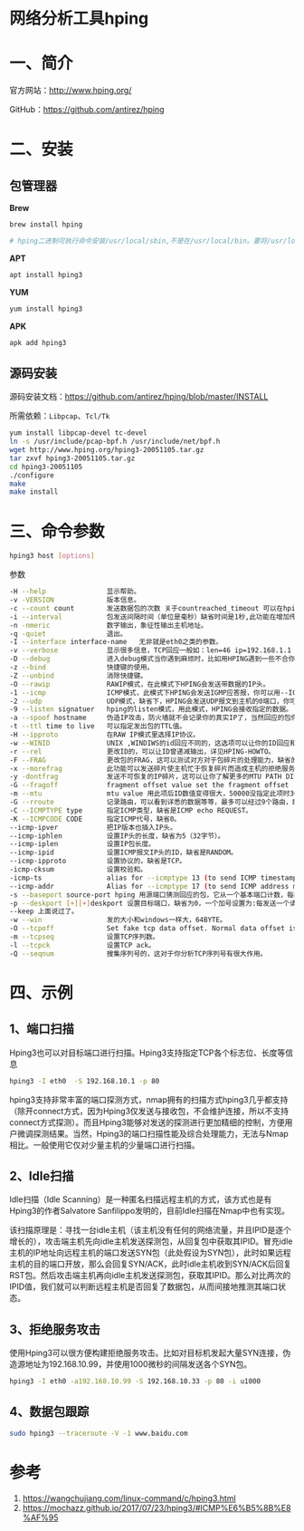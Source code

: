 # 网络分析工具hping

# 一、简介

官方网站：http://www.hping.org/

GitHub：https://github.com/antirez/hping



# 二、安装

## 包管理器

**Brew** 

```bash
brew install hping

# hping二进制可执行命令安装/usr/local/sbin,不是在/usr/local/bin。要将/usr/local/sbin加到PATH中
```

**APT**

```bash
apt install hping3
```

**YUM**

```bash
yum install hping3
```

**APK**

```bash
apk add hping3
```

## 源码安装

源码安装文档：https://github.com/antirez/hping/blob/master/INSTALL

所需依赖：`Libpcap`、`Tcl/Tk`

```bash
yum install libpcap-devel tc-devel
ln -s /usr/include/pcap-bpf.h /usr/include/net/bpf.h
wget http://www.hping.org/hping3-20051105.tar.gz
tar zxvf hping3-20051105.tar.gz
cd hping3-20051105
./configure
make
make install
```

# 三、命令参数

```bash
hping3 host [options]
```

参数

```bash
-H --help               显示帮助。
-v -VERSION             版本信息。
-c --count count        发送数据包的次数 关于countreached_timeout 可以在hping2.h里编辑。
-i --interval           包发送间隔时间（单位是毫秒）缺省时间是1秒,此功能在增加传输率上很重要,在idle/spoofing扫描时此功能也会被用到,你可以参考hping-howto获得更多信息-fast 每秒发10个数据包。
-n -nmeric              数字输出，象征性输出主机地址。
-q -quiet               退出。
-I --interface interface-name   无非就是eth0之类的参数。
-v --verbose            显示很多信息，TCP回应一般如：len=46 ip=192.168.1.1 flags=RADF seq=0 ttl=255 id=0 win=0 rtt=0.4ms tos=0 iplen=40 seq=0 ack=1380893504 sum=2010 urp=0
-D --debug              进入debug模式当你遇到麻烦时，比如用HPING遇到一些不合你习惯的时候，你可以用此模式修改HPING，（INTERFACE DETECTION,DATA LINK LAYER ACCESS,INTERFACE SETTINGS,.......）
-z --bind               快捷键的使用。
-Z --unbind             消除快捷键。
-O --rawip              RAWIP模式，在此模式下HPING会发送带数据的IP头。
-1 --icmp               ICMP模式，此模式下HPING会发送IGMP应答报，你可以用--ICMPTYPE --ICMPCODE选项发送其他类型/模式的ICMP报文。
-2 --udp                UDP模式，缺省下，HPING会发送UDP报文到主机的0端口，你可以用--baseport --destport --keep选项指定其模式。
-9 --listen signatuer   hping的listen模式，用此模式，HPING会接收指定的数据。
-a --spoof hostname     伪造IP攻击，防火墙就不会记录你的真实IP了，当然回应的包你也接收不到了。
-t --ttl time to live   可以指定发出包的TTL值。
-H --ipproto            在RAW IP模式里选择IP协议。
-w --WINID              UNIX ,WINDIWS的id回应不同的，这选项可以让你的ID回应和WINDOWS一样。
-r --rel                更改ID的，可以让ID曾递减输出，详见HPING-HOWTO。
-F --FRAG               更改包的FRAG，这可以测试对方对于包碎片的处理能力，缺省的“virtual mtu”是16字节。
-x --morefrag           此功能可以发送碎片使主机忙于恢复碎片而造成主机的拒绝服务。
-y -dontfrag            发送不可恢复的IP碎片，这可以让你了解更多的MTU PATH DISCOVERY。
-G --fragoff            fragment offset value set the fragment offset
-m --mtu                mtu value 用此项后ID数值变得很大，50000没指定此项时3000-20000左右。
-G --rroute             记录路由，可以看到详悉的数据等等，最多可以经过9个路由，即使主机屏蔽了ICMP报文。
-C --ICMPTYPE type      指定ICMP类型，缺省是ICMP echo REQUEST。
-K --ICMPCODE CODE      指定ICMP代号，缺省0。
--icmp-ipver            把IP版本也插入IP头。
--icmp-iphlen           设置IP头的长度，缺省为5（32字节）。
--icmp-iplen            设置IP包长度。
--icmp-ipid             设置ICMP报文IP头的ID，缺省是RANDOM。
--icmp-ipproto          设置协议的，缺省是TCP。
-icmp-cksum             设置校验和。
-icmp-ts                alias for --icmptype 13 (to send ICMP timestamp requests)
--icmp-addr             Alias for --icmptype 17 (to send ICMP address mask requests)
-s --baseport source-port hping 用源端口猜测回应的包，它从一个基本端口计数，每收一个包，端口也加1，这规则你可以自己定义。
-p --deskport [+][+]deskport 设置目标端口，缺省为0，一个加号设置为:每发送一个请求包到达后，端口加1，两个加号为：每发一个包，端口数加1。
--keep 上面说过了。
-w --win                发的大小和windows一样大，64BYTE。
-O --tcpoff             Set fake tcp data offset. Normal data offset is tcphdrlen / 4.
-m --tcpseq             设置TCP序列数。
-l --tcpck              设置TCP ack。
-Q --seqnum             搜集序列号的，这对于你分析TCP序列号有很大作用。
```

# 四、示例

## 1、端口扫描

Hping3也可以对目标端口进行扫描。Hping3支持指定TCP各个标志位、长度等信息

```bash
hping3 -I eth0  -S 192.168.10.1 -p 80
```

hping3支持非常丰富的端口探测方式，nmap拥有的扫描方式hping3几乎都支持（除开connect方式，因为Hping3仅发送与接收包，不会维护连接，所以不支持connect方式探测）。而且Hping3能够对发送的探测进行更加精细的控制，方便用户微调探测结果。当然，Hping3的端口扫描性能及综合处理能力，无法与Nmap相比。一般使用它仅对少量主机的少量端口进行扫描。

## 2、Idle扫描

Idle扫描（Idle Scanning）是一种匿名扫描远程主机的方式，该方式也是有Hping3的作者Salvatore Sanfilippo发明的，目前Idle扫描在Nmap中也有实现。

该扫描原理是：寻找一台idle主机（该主机没有任何的网络流量，并且IPID是逐个增长的），攻击端主机先向idle主机发送探测包，从回复包中获取其IPID。冒充idle主机的IP地址向远程主机的端口发送SYN包（此处假设为SYN包），此时如果远程主机的目的端口开放，那么会回复SYN/ACK，此时idle主机收到SYN/ACK后回复RST包。然后攻击端主机再向idle主机发送探测包，获取其IPID。那么对比两次的IPID值，我们就可以判断远程主机是否回复了数据包，从而间接地推测其端口状态。

## 3、拒绝服务攻击

使用Hping3可以很方便构建拒绝服务攻击。比如对目标机发起大量SYN连接，伪造源地址为192.168.10.99，并使用1000微秒的间隔发送各个SYN包。

```bash
hping3 -I eth0 -a192.168.10.99 -S 192.168.10.33 -p 80 -i u1000
```

## 4、数据包跟踪

```bash
sudo hping3 --traceroute -V -1 www.baidu.com
```





# 参考

1. https://wangchujiang.com/linux-command/c/hping3.html
2. https://mochazz.github.io/2017/07/23/hping3/#ICMP%E6%B5%8B%E8%AF%95